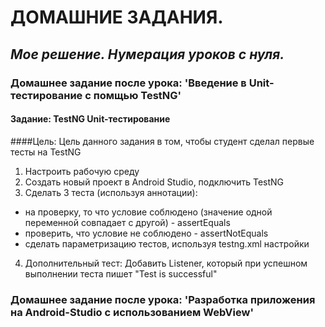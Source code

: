  **ДОМАШНИЕ ЗАДАНИЯ.**
 =====================  
 ***Мое решение. Нумерация уроков с нуля.***
 -----------------------------------
### Домашнее задание после урока: 'Введение в Unit-тестирование с помщью TestNG'
#### Задание: TestNG Unit-тестирование
####Цель: Цель данного задания в том, чтобы студент сделал первые тесты на TestNG
1. Настроить рабочую среду
2. Создать новый проект в Android Studio, подключить TestNG
3. Сделать 3 теста (используя аннотации): 
- на проверку, то что условие соблюдено (значение одной переменной совпадает с другой) - assertEquals
- проверить, что условие не соблюдено - assertNotEquals
- сделать параметризацию тестов, используя testng.xml настройки
4. Дополнительный тест: Добавить Listener, который при успешном выполнении теста пишет "Test is successful"

### Домашнее задание после урока: 'Разработка приложения на Android-Studio c использованием WebView'
